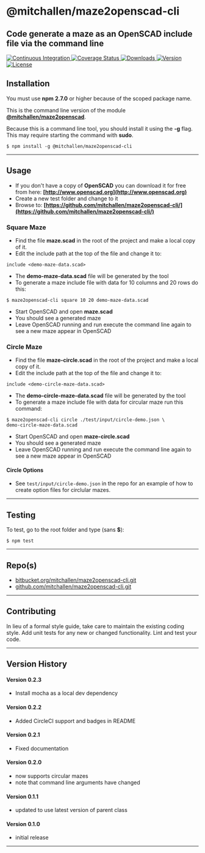 
@mitchallen/maze2openscad-cli
==
Code generate a maze as an OpenSCAD include file via the command line
--

<p align="left">
  <a href="https://circleci.com/gh/mitchallen/maze2openscad-cli">
    <img src="https://img.shields.io/circleci/project/github/mitchallen/maze2openscad-cli.svg" alt="Continuous Integration">
  </a>
  <a href="https://codecov.io/gh/mitchallen/maze2openscad-cli">
    <img src="https://codecov.io/gh/mitchallen/maze2openscad-cli/branch/master/graph/badge.svg" alt="Coverage Status">
  </a>
  <a href="https://npmjs.org/package/@mitchallen/maze2openscad-cli">
    <img src="http://img.shields.io/npm/dt/@mitchallen/maze2openscad-cli.svg?style=flat-square" alt="Downloads">
  </a>
  <a href="https://npmjs.org/package/@mitchallen/maze2openscad-cli">
    <img src="http://img.shields.io/npm/v/@mitchallen/maze2openscad-cli.svg?style=flat-square" alt="Version">
  </a>
  <a href="https://npmjs.com/package/@mitchallen/maze2openscad-cli">
    <img src="https://img.shields.io/github/license/mitchallen/maze2openscad-cli.svg" alt="License"></a>
  </a>
</p>

## Installation

You must use __npm__ __2.7.0__ or higher because of the scoped package name.

This is the command line version of the module __[@mitchallen/maze2openscad](https://www.npmjs.com/package/@mitchallen/maze2openscad)__.

Because this is a command line tool, you should install it using the __-g__ flag. This may require starting the command with __sudo__.

    $ npm install -g @mitchallen/maze2openscad-cli
  
* * *

## Usage

* If you don't have a copy of __OpenSCAD__ you can download it for free from here: __[http://www.openscad.org](http://www.openscad.org)__
* Create a new test folder and change to it
* Browse to: __[https://github.com/mitchallen/maze2openscad-cli/](https://github.com/mitchallen/maze2openscad-cli/)__

### Square Maze

* Find the file __maze.scad__ in the root of the project and make a local copy of it.
* Edit the include path at the top of the file and change it to:
```
include <demo-maze-data.scad>
```
      
* The __demo-maze-data.scad__ file will be generated by the tool  
* To generate a maze include file with data for 10 columns and 20 rows do this:
```
$ maze2openscad-cli square 10 20 demo-maze-data.scad
```
        
* Start OpenSCAD and open __maze.scad__
* You should see a generated maze
* Leave OpenSCAD running and run execute the command line again to see a new maze appear in OpenSCAD

### Circle Maze

* Find the file __maze-circle.scad__ in the root of the project and make a local copy of it.
* Edit the include path at the top of the file and change it to:
```
include <demo-circle-maze-data.scad>
```
      
* The __demo-circle-maze-data.scad__ file will be generated by the tool  
* To generate a maze include file with data for circular maze run this command:
```
$ maze2openscad-cli circle ./test/input/circle-demo.json \
demo-circle-maze-data.scad
```
        
* Start OpenSCAD and open __maze-circle.scad__
* You should see a generated maze
* Leave OpenSCAD running and run execute the command line again to see a new maze appear in OpenSCAD

#### Circle Options

* See ```test/input/circle-demo.json``` in the repo for an example of how to create option files for circlular mazes.

* * *

## Testing

To test, go to the root folder and type (sans __$__):

    $ npm test
   
* * *
 
## Repo(s)

* [bitbucket.org/mitchallen/maze2openscad-cli.git](https://bitbucket.org/mitchallen/maze2openscad-cli.git)
* [github.com/mitchallen/maze2openscad-cli.git](https://github.com/mitchallen/maze2openscad-cli.git)

* * *

## Contributing

In lieu of a formal style guide, take care to maintain the existing coding style.
Add unit tests for any new or changed functionality. Lint and test your code.

* * *

## Version History

#### Version 0.2.3

* Install mocha as a local dev dependency

#### Version 0.2.2

* Added CircleCI support and badges in README

#### Version 0.2.1

* Fixed documentation

#### Version 0.2.0 

* now supports circular mazes
* note that command line arguments have changed

#### Version 0.1.1 

* updated to use latest version of parent class

#### Version 0.1.0 

* initial release


* * *
